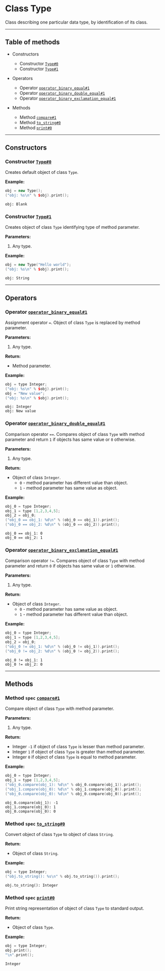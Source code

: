 # Class Type

Class describing one particular data type, by identification of its class.

-----

## Table of methods

* Constructors

  * Constructor [`Type#0`](#Type%230)
  * Constructor [`Type#1`](#Type%231)

* Operators

  * Operator [`operator_binary_equal#1`](#operator_binary_equal%231)
  * Operator [`operator_binary_double_equal#1`](#operator_binary_double_equal%231)
  * Operator [`operator_binary_exclamation_equal#1`](#operator_binary_exclamation_equal%231)

* Methods

  * Method [`compare#1`](#compare%231)
  * Method [`to_string#0`](#to_string%230)
  * Method [`print#0`](#print%230)

-----

## Constructors

<a name="Type#0" />

### Constructor [`Type#0`](https://github.com/izuzanak/uclang/blob/master/uclang/../uclang/mods/base_uclm/source_files/base_module.cc#L8068)

Creates default object of class `Type`.

**Example:**

```cpp
obj = new Type();
("obj: %s\n" % $obj).print();
```
```
obj: Blank
```

<a name="Type#1" />

### Constructor [`Type#1`](https://github.com/izuzanak/uclang/blob/master/uclang/../uclang/mods/base_uclm/source_files/base_module.cc#L8073)

Creates object of class `Type` identifying type of method parameter.

**Parameters:**

1. Any type.

**Example:**

```cpp
obj = new Type("Hello world");
("obj: %s\n" % $obj).print();
```
```
obj: String
```

-----

## Operators

<a name="operator_binary_equal#1" />

### Operator [`operator_binary_equal#1`](https://github.com/izuzanak/uclang/blob/master/uclang/../uclang/mods/base_uclm/source_files/base_module.cc#L8010)

Assignment operator `=`. Object of class `Type` is replaced by method parameter.

**Parameters:**

1. Any type.

**Return:**

* Method parameter.

**Example:**

```cpp
obj = type Integer;
("obj: %s\n" % $obj).print();
obj = "New value";
("obj: %s\n" % $obj).print();
```
```
obj: Integer
obj: New value
```

<a name="operator_binary_double_equal#1" />

### Operator [`operator_binary_double_equal#1`](https://github.com/izuzanak/uclang/blob/master/uclang/../uclang/mods/base_uclm/source_files/base_module.cc#L8024)

Comparison operator `==`. Compares object of class `Type` with method parameter and return `1` if objects has same value or `0` otherwise.

**Parameters:**

1. Any type.

**Return:**

* Object of class `Integer`.
  * `0` - method parameter has different value than object.
  * `1` - method parameter has same value as object.

**Example:**

```cpp
obj_0 = type Integer;
obj_1 = type [1,2,3,4,5];
obj_2 = obj_0;
("obj_0 == obj_1: %d\n" % (obj_0 == obj_1)).print();
("obj_0 == obj_2: %d\n" % (obj_0 == obj_2)).print();
```
```
obj_0 == obj_1: 0
obj_0 == obj_2: 1
```

<a name="operator_binary_exclamation_equal#1" />

### Operator [`operator_binary_exclamation_equal#1`](https://github.com/izuzanak/uclang/blob/master/uclang/../uclang/mods/base_uclm/source_files/base_module.cc#L8046)

Comparison operator `!=`. Compares object of class `Type` with method parameter and return `0` if objects has same value or `1` otherwise.

**Parameters:**

1. Any type.

**Return:**

* Object of class `Integer`.
  * `0` - method parameter has same value as object.
  * `1` - method parameter has different value than object.

**Example:**

```cpp
obj_0 = type Integer;
obj_1 = type [1,2,3,4,5];
obj_2 = obj_0;
("obj_0 != obj_1: %d\n" % (obj_0 != obj_1)).print();
("obj_0 != obj_2: %d\n" % (obj_0 != obj_2)).print();
```
```
obj_0 != obj_1: 1
obj_0 != obj_2: 0
```

-----

## Methods

<a name="compare#1" />

### Method `spec` [`compare#1`](https://github.com/izuzanak/uclang/blob/master/uclang/../uclang/mods/base_uclm/source_files/base_module.cc#L8083)

Compare object of class `Type` with method parameter.

**Parameters:**

1. Any type.

**Return:**

* Integer `-1` if object of class `Type` is lesser than method parameter.
* Integer `1` if object of class `Type` is greater than method parameter.
* Integer `0` if object of class `Type` is equal to method parameter.

**Example:**

```cpp
obj_0 = type Integer;
obj_1 = type [1,2,3,4,5];
("obj_0.compare(obj_1): %d\n" % obj_0.compare(obj_1)).print();
("obj_1.compare(obj_0): %d\n" % obj_1.compare(obj_0)).print();
("obj_0.compare(obj_0): %d\n" % obj_0.compare(obj_0)).print();
```
```
obj_0.compare(obj_1): -1
obj_1.compare(obj_0): 1
obj_0.compare(obj_0): 0
```

<a name="to_string#0" />

### Method `spec` [`to_string#0`](https://github.com/izuzanak/uclang/blob/master/uclang/../uclang/mods/base_uclm/source_files/base_module.cc#L8108)

Convert object of class `Type` to object of class `String`.

**Return:**

* Object of class `String`.

**Example:**

```cpp
obj = type Integer;
("obj.to_string(): %s\n" % obj.to_string()).print();
```
```
obj.to_string(): Integer
```

<a name="print#0" />

### Method `spec` [`print#0`](https://github.com/izuzanak/uclang/blob/master/uclang/../uclang/mods/base_uclm/source_files/base_module.cc#L8119)

Print string representation of object of class `Type` to standard output.

**Return:**

* Object of class `Type`.

**Example:**

```cpp
obj = type Integer;
obj.print();
"\n".print();
```
```
Integer
```
